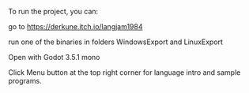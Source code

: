 To run the project, you can:

go to https://derkune.itch.io/langjam1984

run one of the binaries in folders WindowsExport and LinuxExport

Open with Godot 3.5.1 mono

Click Menu button at the top right corner for language intro and sample programs.
